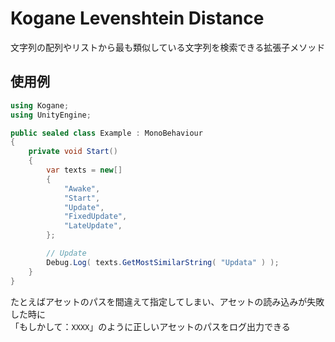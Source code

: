 # Kogane Levenshtein Distance

文字列の配列やリストから最も類似している文字列を検索できる拡張子メソッド

## 使用例

```csharp
using Kogane;
using UnityEngine;

public sealed class Example : MonoBehaviour
{
    private void Start()
    {
        var texts = new[]
        {
            "Awake",
            "Start",
            "Update",
            "FixedUpdate",
            "LateUpdate",
        };

        // Update
        Debug.Log( texts.GetMostSimilarString( "Updata" ) );
    }
}
```

たとえばアセットのパスを間違えて指定してしまい、アセットの読み込みが失敗した時に  
「もしかして：`XXXX`」のように正しいアセットのパスをログ出力できる